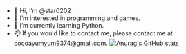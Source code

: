 - 👋 Hi, I’m @star0202
- 👀 I’m interested in programming and games.
- 🌱 I’m currently learning Python.
- 📫 If you would like to contact me, please contact me at cocoayumyum9374@gmail.com.
[![Anurag's GitHub stats](https://github-readme-stats.vercel.app/api?username=star0202)](https://github.com/anuraghazra/github-readme-stats)
<!---
star0202/star0202 is a ✨ special ✨ repository because its `README.md` (this file) appears on your GitHub profile.
You can click the Preview link to take a look at your changes.
--->
